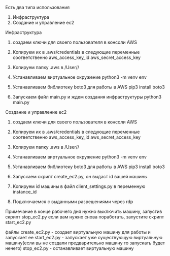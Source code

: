 Есть два типа использования

1. Инфраструктура
2. Создание и управление ec2


Инфраструктура

1. создаем ключи для своего пользователя в консоли AWS

2. Копируем их в .aws/credentials в следующие переменные соответственно
aws_access_key_id
aws_secret_access_key

3. Копируем папку .aws в /User/<username>/

4. Устанавливаем виртуальное окружение
python3 -m venv env

5. Устанавливаем  библиотеку boto3 для работы в AWS
pip3 install boto3

6. Запускаем файл main.py и ждем создания инфраструктуры
python3 main.py



Создание и управление  ec2

1. создаем ключи для своего пользователя в консоли AWS

2. Копируем их в .aws/credentials в следующие переменные соответственно
aws_access_key_id
aws_secret_access_key

3. Копируем папку .aws в /User/<username>/

4. Устанавливаем виртуальное окружение
python3 -m venv env

5. Устанавливаем  библиотеку boto3 для работы в AWS
pip3 install boto3

6.  Запускаем скрипт create_ec2.py, он выдаст id вашей машины

7. Копируем id машины в файл client_settings.py в переменную instance_id

8. Подключаемся с выданными разрешениями через rdp


Примечание
в конце рабочего дня нужно выключить машину, запустив скрипт stop_ec2.py
если вам нужно снова поработать, запустите скрипт start_ec2.py

файлы
create_ec2.py - создает виртуальную машину для работы и запускает ее
start_ec2.py - запускает уже существующую виртуальную машину(если вы не создали предварительно машину то запускать будет нечего)
stop_ec2.py - останавливает виртуальную машину